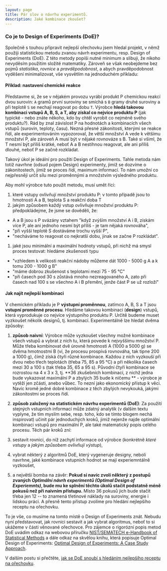 ```yaml
---
layout: page
title: Pár slov o návrhu experimentů.
description: Jaké kombinace zkoušet?
---
```


### Co je to Design of Experiments (DoE)?

Společně s touhou připravit nejlepší ořechovku jsem hledal projekt, v němž použiji statistickou metodu zvanou návrh experimentu, resp. Design of Experiments (DoE). Z této metody popíši nutné minimum a slibuji, že nikoho nevyděsím použitím složité matematiky. Zároveň se však neobejdeme bez pojmů _statistika_, _rovnice_ a _pravděpodobnost_, a abych pravděpodobnost vyděšení minimalizovat, vše vysvětlím na jednoduchém příkladu:

#### Příklad: nastavení chemické reakce
Představme si, že se v nějakém provozu vyrábí produkt P chemickou reakcí dvou surovin: `A` gramů první suroviny se smíchá s `B` gramy druhé suroviny a při teplotě `S` se nechají reagovat po dobu `T`. Výrobce **hledá takovou kombinaci vstupů A, B, S, a T, aby získal co nejvíce produktu P** (jak typické - nebo znáte někoho, kdo by chtěl vyrobit co nejméně svého produktu?). Rád by znal závislost P na hodnotách a kombinacích všech vstupů (surovin, teploty, času). Nezná přesné zákonitosti, kterými se reakce řídí, ale experimentováním vypozoroval, že větší množství A vede k většímu množství P, ale zároveň A musí být v nějaké rovnováze s B. Také si všiml, že T nesmí být příliš krátké, neboť A a B nestihnou reagovat, ale ani příliš dlouhé, neboť P se začně rozkládat. 

Takový úkol je ideální pro použití Design of Experiments. Tahle metoda nám totiž navrhne (odsud pojem Design) experimenty, jimiž se dozvíme o zákonitostech, jimiž se proces řídí, maximum informací. To nám umožní co nejpřesněji určit sílu mezi proměnnými a množstvím výsledného produktu.

Aby mohl výrobce tuto použít metodu, musí umět říci: 
1. které vstupy ovlivňují množství produktu P: v tomto případě jsou to hmotnosti A a B, teplota S a reakční doba T
1. jakým způsobem každý vstup ovlivňuje množství produktu P: předpokládejme, že jsme se dověděli, že:
  - A a B jsou s P svázány vztahem "když zvýším množství A i B, získám více P, ale ani jednoho nesmí být příliš - je tam nějaká rovnováha", 
  - "při vyšší teplotě S dostáváme trochu vyšší P",
  - "necháváme to reagovat co nejkratší dobu, jinak se začne P rozkládat". 
1. jaké jsou minimální a maximální hodnoty vstupů, při nichž má smysl proces testovat: hledáme zkušenosti typu
  - "vzhledem k velikosti reakční nádoby můžeme dát 1000 - 5000 g A a k tomu 200 - 1000 g B"
  - "máme dobrou zkušenost s teplotami mezi 75 - 95 °C"
  - "při časech pod 30 s zůstává mnoho nezreagovaného A, zato při časech nad 100 s se všechno A i B přemění, jenže část P se už rozloží"
  
#### Jak najít nejlepší kombinaci
V chemickém příkladu je P **výstupní proměnnou**, zatímco A, B, S a T jsou **vstupní proměnné procesu**. Hledáme takovou kombinaci (**design**) vstupů, která vyprodukuje co nejvíce výstupního produktu P. Určitě budeme muset vyzkoušet několik designů, tj. kombinací. Experimentálně lze hledat dvěma způsoby:

1. **způsob naivní**: Výrobce může vyzkoušet všechny možné kombinace všech vstupů a vybrat z nich tu, která povede k nejvyššímu množství P. Může třeba kombinovat dvě úrovně hmotnosti A (1000 a 5000 g) se dvěma hmotnostmi B (ví, že procesu prospívá rovnováha, tak tipne 200 a 1000 g), čímž získá čtyři různé kombinace. Každou z nich vyzkouší při dvou nebo třech teplotách (třeba 75, 85 a 95 °C) a při několika časech mezi 30 a 100 s (tak třeba 35, 65 a 95 s). Původní čtyři kombinace se rozrostou na 4 x 3 x 3, tj. **36 zkušebních kombinací, z nichž jedna bude vykazovat maximální P a zbylých 35 bude k ničemu ** - výrobce je vytěží jen zčásti, anebo vůbec. To nezní jako ekonomický přístup k věci. Navíc kromě jedné dobré kombinace z těch zbylých nevykouká, jakými zákonitostmi se proces řídí.
1. **způsob založený na statistickém návrhu experimentů (DoE)**: Za použití stejných vstupních informací může zdatný analytik (v dalším textu vyplyne, že tím myslím sebe, resp. toho, kdo se tímto blogem nechá inspirovat) učinit pár jednoduchých kroků, jimiž nejenže najde optimální kombinaci vstupů pro maximální P, ale také matematický popis celého procesu. Těch pár kroků zní:

  1. sestavit rovnici, do níž zachytí informace od výrobce (konkrétně _které vstupy_ a _jakým způsobem ovlivňují výstup_),
  1. vybrat některý z algoritmů DoE, který vygeneruje designy, neboli navrhne, jaké kombinace vstupních hodnot se mají experiemntálně vyzkoušet,
  1. a největší bomba na závěr: **Pokud si navíc zvolí některý z postupů zvaných _Optimální návrh experimentů (Optimal Design of Experiemnts)_, bude mu ke splnění těchto úkolů stačit podstatně méně pokusů než při naivním přístupu.** Místo 36 pokusů jich bude stačit třeba jen 12 -- to znamená třetinové náklady na suroviny, energie i lidskou práci. A přesně tento přístup zvolíme pro hledání nejlepšího receptu na ořechovku.

To je vše, co musíme na tomto místě o Design of Experiments znát. Nebudu nyní představovat, jak rovnici sestavit a jak vybrat algoritmus, neboť to si ukážeme v části věnované ořechovce. Pro zájemce o rigorózní popis metod DoE uvádím odkaz na webovou příručku [NIST/SEMATECH e-Handbook of Statistical Methods](https://www.itl.nist.gov/div898/handbook/pmd/section3/pmd3.htm) a dále odkaz na skvělou knihu, která popisuje Optimal Design of Experiments: [Optimal Design of Experiments: A Case Study Approach](https://www.wiley.com/en-us/Optimal+Design+of+Experiments%3A+A+Case+Study+Approach-p-9780470744611).

V dalším postu si přečtěte, [jak se DoE snoubí s hledáním nejlepšího receptu na ořechovku](orechovka3.html).

